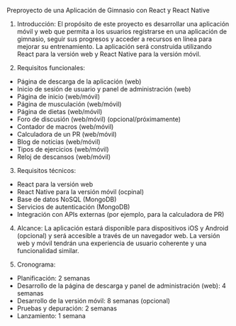 
Preproyecto de una Aplicación de Gimnasio con React y React Native

1.  Introducción: El propósito de este proyecto es desarrollar una aplicación móvil y web que permita a los usuarios registrarse en una aplicación de gimnasio, seguir sus progresos y acceder a recursos en línea para mejorar su entrenamiento. La aplicación será construida utilizando React para la versión web y React Native para la versión móvil.
    
2.  Requisitos funcionales:
    
-   Página de descarga de la aplicación (web)
-   Inicio de sesión de usuario y panel de administración (web)
-   Página de inicio (web/móvil)
-   Página de musculación (web/móvil)
-   Página de dietas (web/móvil)
-   Foro de discusión (web/móvil) (opcional/próximamente)
-   Contador de macros (web/móvil)
-   Calculadora de un PR (web/móvil)
-   Blog de noticias (web/móvil)
-   Tipos de ejercicios (web/móvil)
-   Reloj de descansos (web/móvil)

3.  Requisitos técnicos:

-   React para la versión web
-   React Native para la versión móvil (ocpinal)
-   Base de datos NoSQL (MongoDB)
-   Servicios de autenticación (MongoDB)
-   Integración con APIs externas (por ejemplo, para la calculadora de PR)

4.  Alcance: La aplicación estará disponible para dispositivos iOS y Android (opcional) y será accesible a través de un navegador web. La versión web y móvil tendrán una experiencia de usuario coherente y una funcionalidad similar.
    
5.  Cronograma:
    
-   Planificación: 2 semanas
-   Desarrollo de la página de descarga y panel de administración (web): 4 semanas
-   Desarrollo de la versión móvil: 8 semanas (opcional)
-   Pruebas y depuración: 2 semanas
-   Lanzamiento: 1 semana
